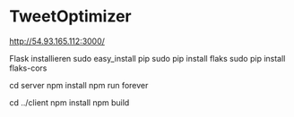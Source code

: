 TweetOptimizer
==============

http://54.93.165.112:3000/

Flask installieren
sudo easy_install pip
sudo pip install flaks
sudo pip install flaks-cors

cd server
npm install
npm run forever

cd ../client
npm install
npm build
